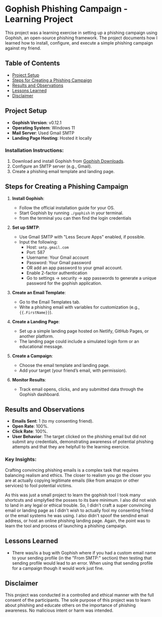 # Gophish Phishing Campaign - Learning Project

This project was a learning exercise in setting up a phishing campaign using Gophish, an open-source phishing framework. The project documents how I learned how to install, configure, and execute a simple phishing campaign against my friend.


## Table of Contents
- [Project Setup](#project-setup)
- [Steps for Creating a Phishing Campaign](#steps-for-creating-a-phishing-campaign)
- [Results and Observations](#results-and-observations)
- [Lessons Learned](#lessons-learned)
- [Disclaimer](#disclaimer)

## Project Setup
- **Gophish Version**: v0.12.1 
- **Operating System**: Windows 11
- **Mail Server**: Used Gmail SMTP
- **Landing Page Hosting**: Hosted it locally

### Installation Instructions:
1. Download and install Gophish from [Gophish Downloads](https://getgophish.com/).
2. Configure an SMTP server (e.g., Gmail).
3. Create a phishing email template and landing page.


## Steps for Creating a Phishing Campaign
1. **Install Gophish**:
   - Follow the official installation guide for your OS.
   - Start Gophish by running `./gophish` in your terminal.
   - from the terminal you can then find the login credentials

2. **Set up SMTP**:
   - Use Gmail SMTP with "Less Secure Apps" enabled, if possible.
   - Input the following:
     - Host: `smtp.gmail.com`
     - Port: 587
     - Username: Your Gmail account
     - Password: Your Gmail password
     - OR add an app password to your gmail account.
     - Enable 2-factor authentication
     - Go to settings -> security -> app passwords to generate a unique password for the gophish application.

3. **Create an Email Template**:
   - Go to the Email Templates tab.
   - Write a phishing email with variables for customization (e.g., `{{.FirstName}}`).

4. **Create a Landing Page**:
   - Set up a simple landing page hosted on Netlify, GitHub Pages, or another platform.
   - The landing page could include a simulated login form or an educational message.

5. **Create a Campaign**:
   - Choose the email template and landing page.
   - Add your target (your friend’s email, with permission).

6. **Monitor Results**:
   - Track email opens, clicks, and any submitted data through the Gophish dashboard.


## Results and Observations
- **Emails Sent**: 1 (to my consenting friend).
- **Open Rate**: 100%.
- **Click Rate**: 100%.
- **User Behavior**: The target clicked on the phishing email but did not submit any credentials, demonstrating awareness of potential phishing attempts and that they are helpfull to the learning exercice.

### Key Insights:
Crafting convincing phishing emails is a complex task that requires balancing realism and ethics.
The closer to realism you go the closer you are at actually copying legitimate emails (like from amazon or other services) to fool potential victims.

As this was just a small project to learn the gophish tool I took many shortcuts and simplyfied the posses to its bare minimum. I also did not wish to land in any legal or ethical trouble.
So, I didn't craft a super convincing email or landing page as I didn't wish to actually fool my consenting friend or the email systems he was using.
I also didn't spoof the sendind email address, or host an online phishing landing page.
Again, the point was to learn the tool and process of launching a phishing campaign.


## Lessons Learned
 - There was/is a bug with Gophish where if you had a custom email name to your sending profile (in the "From SMTP:" section) then testing that sending profile would lead to an error. When using that sending profile for a campaign though it would work just fine.


## Disclaimer
This project was conducted in a controlled and ethical manner with the full consent of the participants. The sole purpose of this project was to learn about phishing and educate others on the importance of phishing awareness. No malicious intent or harm was intended.

